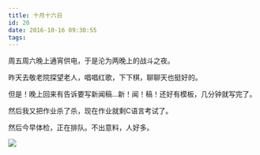 ```yaml
---
title: 十月十六日
id: 20
date: 2016-10-16 09:30:55
tags:
---
```


周五周六晚上通宵供电，于是沦为两晚上的战斗之夜。

昨天去敬老院探望老人，唱唱红歌，下下棋，聊聊天也挺好的。

但是！晚上回来有告诉要写新闻稿...新！闻！稿！还好有模板，几分钟就写完了。

然后我又把作业杀了杀，现在作业就剩C语言考试了。

然后今早体检，正在排队。不出意料，人好多。

![](http://eremite-1252628011.cossh.myqcloud.com/wp-content/uploads/2016/12/17457293120161208010619079_640.jpg)